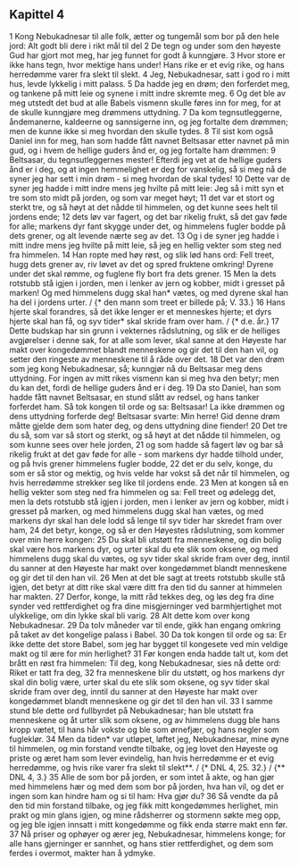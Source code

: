 ## Kapittel 4

1 Kong Nebukadnesar til alle folk, ætter og tungemål som bor på den hele jord: Alt godt bli dere i rikt mål til del
2 De tegn og under som den høyeste Gud har gjort mot meg, har jeg funnet for godt å kunngjøre.
3 Hvor store er ikke hans tegn, hvor mektige hans under! Hans rike er et evig rike, og hans herredømme varer fra slekt til slekt.
4 Jeg, Nebukadnesar, satt i god ro i mitt hus, levde lykkelig i mitt palass.
5 Da hadde jeg en drøm; den forferdet meg, og tankene på mitt leie og synene i mitt indre skremte meg.
6 Og det ble av meg utstedt det bud at alle Babels vismenn skulle føres inn for meg, for at de skulle kunngjøre meg drømmens uttydning.
7 Da kom tegnsutleggerne, åndemanerne, kaldeerne og sannsigerne inn, og jeg fortalte dem drømmen; men de kunne ikke si meg hvordan den skulle tydes.
8 Til sist kom også Daniel inn for meg, han som hadde fått navnet Beltsasar etter navnet på min gud, og i hvem de hellige guders ånd er, og jeg fortalte ham drømmen:
9 Beltsasar, du tegnsutleggernes mester! Efterdi jeg vet at de hellige guders ånd er i deg, og at ingen hemmelighet er deg for vanskelig, så si meg nå de syner jeg har sett i min drøm - si meg hvordan de skal tydes!
10 Dette var de syner jeg hadde i mitt indre mens jeg hvilte på mitt leie: Jeg så i mitt syn et tre som sto midt på jorden, og som var meget høyt;
11 det var et stort og sterkt tre, og så høyt at det nådde til himmelen, og det kunne sees helt til jordens ende;
12 dets løv var fagert, og det bar rikelig frukt, så det gav føde for alle; markens dyr fant skygge under det, og himmelens fugler bodde på dets grener, og alt levende nærte seg av det.
13 Og i de syner jeg hadde i mitt indre mens jeg hvilte på mitt leie, så jeg en hellig vekter som steg ned fra himmelen.
14 Han ropte med høy røst, og slik lød hans ord: Fell treet, hugg dets grener av, riv løvet av det og spred fruktene omkring! Dyrene under det skal rømme, og fuglene fly bort fra dets grener.
15 Men la dets rotstubb stå igjen i jorden, men i lenker av jern og kobber, midt i gresset på marken! Og med himmelens dugg skal han* vætes, og med dyrene skal han ha del i jordens urter. / {* den mann som treet er billede på; V. 33.}
16 Hans hjerte skal forandres, så det ikke lenger er et menneskes hjerte; et dyrs hjerte skal han få, og syv tider* skal skride fram over ham. / {* d.e. år.}
17 Dette budskap har sin grunn i vekternes rådslutning, og slik er de helliges avgjørelser i denne sak, for at alle som lever, skal sanne at den Høyeste har makt over kongedømmet blandt menneskene og gir det til den han vil, og setter den ringeste av menneskene til å råde over det.
18 Det var den drøm som jeg kong Nebukadnesar, så; kunngjør nå du Beltsasar meg dens uttydning. For ingen av mitt rikes vismenn kan si meg hva den betyr; men du kan det, fordi de hellige guders ånd er i deg.
19 Da sto Daniel, han som hadde fått navnet Beltsasar, en stund slått av redsel, og hans tanker forferdet ham. Så tok kongen til orde og sa: Beltsasar! La ikke drømmen og dens uttydning forferde deg! Beltsasar svarte: Min herre! Gid denne drøm måtte gjelde dem som hater deg, og dens uttydning dine fiender!
20 Det tre du så, som var så stort og sterkt, og så høyt at det nådde til himmelen, og som kunne sees over hele jorden,
21 og som hadde så fagert løv og bar så rikelig frukt at det gav føde for alle - som markens dyr hadde tilhold under, og på hvis grener himmelens fugler bodde,
22 det er du selv, konge, du som er så stor og mektig, og hvis velde har vokst så det når til himmelen, og hvis herredømme strekker seg like til jordens ende.
23 Men at kongen så en hellig vekter som steg ned fra himmelen og sa: Fell treet og ødelegg det, men la dets rotstubb stå igjen i jorden, men i lenker av jern og kobber, midt i gresset på marken, og med himmelens dugg skal han vætes, og med markens dyr skal han dele lodd så lenge til syv tider har skredet fram over ham,
24 det betyr, konge, og så er den Høyestes rådslutning, som kommer over min herre kongen:
25 Du skal bli utstøtt fra menneskene, og din bolig skal være hos markens dyr, og urter skal du ete slik som oksene, og med himmelens dugg skal du vætes, og syv tider skal skride fram over deg, inntil du sanner at den Høyeste har makt over kongedømmet blandt menneskene og gir det til den han vil.
26 Men at det ble sagt at treets rotstubb skulle stå igjen, det betyr at ditt rike skal være ditt fra den tid du sanner at himmelen har makten.
27 Derfor, konge, la mitt råd tekkes deg, og løs deg fra dine synder ved rettferdighet og fra dine misgjerninger ved barmhjertighet mot ulykkelige, om din lykke skal bli varig.
28 Alt dette kom over kong Nebukadnesar.
29 Da tolv måneder var til ende, gikk han engang omkring på taket av det kongelige palass i Babel.
30 Da tok kongen til orde og sa: Er ikke dette det store Babel, som jeg har bygget til kongesete ved min veldige makt og til ære for min herlighet?
31 Før kongen enda hadde talt ut, kom det brått en røst fra himmelen: Til deg, kong Nebukadnesar, sies nå dette ord: Riket er tatt fra deg,
32 fra menneskene blir du utstøtt, og hos markens dyr skal din bolig være, urter skal du ete slik som oksene, og syv tider skal skride fram over deg, inntil du sanner at den Høyeste har makt over kongedømmet blandt menneskene og gir det til den han vil.
33 I samme stund ble dette ord fullbyrdet på Nebukadnesar; han ble utstøtt fra menneskene og åt urter slik som oksene, og av himmelens dugg ble hans kropp vætet, til hans hår vokste og ble som ørnefjær, og hans negler som fugleklør.
34 Men da tiden* var utløpet, løftet jeg, Nebukadnesar, mine øyne til himmelen, og min forstand vendte tilbake, og jeg lovet den Høyeste og priste og æret ham som lever evindelig, han hvis herredømme er et evig herredømme, og hvis rike varer fra slekt til slekt**. / {* DNL 4, 25. 32.} / {** DNL 4, 3.}
35 Alle de som bor på jorden, er som intet å akte, og han gjør med himmelens hær og med dem som bor på jorden, hva han vil, og det er ingen som kan hindre ham og si til ham: Hva gjør du?
36 Så vendte da på den tid min forstand tilbake, og jeg fikk mitt kongedømmes herlighet, min prakt og min glans igjen, og mine rådsherrer og stormenn søkte meg opp, og jeg ble igjen innsatt i mitt kongedømme og fikk enda større makt enn før.
37 Nå priser og ophøyer og ærer jeg, Nebukadnesar, himmelens konge; for alle hans gjerninger er sannhet, og hans stier rettferdighet, og dem som ferdes i overmot, makter han å ydmyke.
